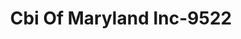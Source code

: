 ---
f_zip-code: 20783
f_state-code: MD
title: Cbi Of Maryland Inc-9522
f_phone: 301-434-7100
f_city-only: Hyattsville
f_address: 1602 University Blvd E Hyattsville
f_location-unique-id: '9522'
slug: cbi-of-maryland-inc-9522
updated-on: '2024-05-30T13:46:58.046Z'
created-on: '2024-05-30T13:36:59.803Z'
published-on: '2024-05-30T13:54:32.469Z'
f_city-state: cms/city/hyattsville-md.md
f_company: cms/company/cbi-of-maryland-inc.md
f_state: cms/state/maryland.md
layout: '[payday-loan].html'
tags: payday-loan
---
